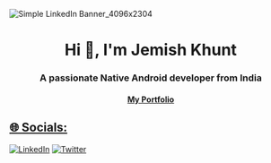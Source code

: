 ![Simple LinkedIn Banner_4096x2304](https://github.com/jemish-169/jemish-169/assets/95186825/2cdea638-07e4-4cdc-886b-3987be5cca58)
<h1 align="center">Hi 👋, I'm Jemish Khunt</h1>
<h3 align="center">A passionate Native Android developer from India</h3>

<h4 align="center"><a href="https://jemish-khunt.netlify.app/">My Portfolio</h4>

## 🌐 Socials:
[![LinkedIn](https://img.shields.io/badge/LinkedIn-%230077B5.svg?logo=linkedin&logoColor=white)](https://linkedin.com/in/jemish-khunt/) [![Twitter](https://img.shields.io/badge/Twitter-%231DA1F2.svg?logo=Twitter&logoColor=white)](https://twitter.com/khunt_jemish)
